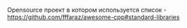 Opensource проект в котором используется список - https://github.com/fffaraz/awesome-cpp#standard-libraries